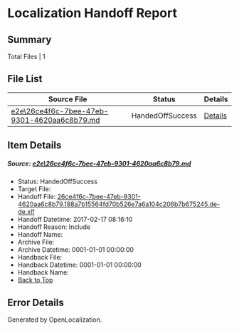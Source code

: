 # <a name='report-top'></a> Localization Handoff Report

## Summary
 Total Files | 1

## File List
 Source File | Status | Details 
 ----------- | ------ | ------- 
 [e2e\26ce4f6c-7bee-47eb-9301-4620aa6c8b79.md](https://github.com/OpenLocalizationTestOrg/ol-test0/blob/867ac75a0580a7ff981f85ef41daee19e8b9f1dc/e2e/26ce4f6c-7bee-47eb-9301-4620aa6c8b79.md) | HandedOffSuccess | [Details](#10513c1302667c194d611d150ebf82bbf5495c092)

## Item Details
##### <a name='10513c1302667c194d611d150ebf82bbf5495c092'></a> Source: [e2e\26ce4f6c-7bee-47eb-9301-4620aa6c8b79.md](https://github.com/OpenLocalizationTestOrg/ol-test0/blob/867ac75a0580a7ff981f85ef41daee19e8b9f1dc/e2e/26ce4f6c-7bee-47eb-9301-4620aa6c8b79.md)
* Status: HandedOffSuccess
* Target File: 
* Handoff File: [26ce4f6c-7bee-47eb-9301-4620aa6c8b79.188a7b15564fd70b526e7a6a104c206b7b675245.de-de.xlf](https://github.com/OpenLocalizationTestOrg/ol-test4-handoff/blob/d34e9716a86928cf2c6564ca70ac637dcf5bf6ec/ol-handoff/OpenLocalizationTestOrg/ol-test4-dede/xinjiang/ht/26ce4f6c-7bee-47eb-9301-4620aa6c8b79.188a7b15564fd70b526e7a6a104c206b7b675245.de-de.xlf)
* Handoff Datetime: 2017-02-17 08:16:10
* Handoff Reason: Include
* Handoff Name: 
* Archive File: 
* Archive Datetime: 0001-01-01 00:00:00
* Handback File: 
* Handback Datetime: 0001-01-01 00:00:00
* Handback Name: 
* [Back to Top](#report-top)


## Error Details

Generated by OpenLocalization.
